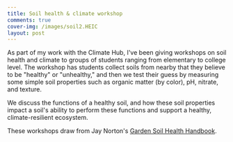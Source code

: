 ```yaml
---
title: Soil health & climate workshop
comments: true
cover-img: /images/soil2.HEIC
layout: post
---
```


As part of my work with the Climate Hub, I've been giving workshops on soil health and climate to groups of students ranging from elementary to college level. The workshop has students collect soils from nearby that they believe to be "healthy" or "unhealthy," and then we test their guess by measuring some simple soil properties such as organic matter (by color), pH, nitrate, and texture.

We discuss the functions of a healthy soil, and how these soil properties impact a soil's ability to perform these functions and support a healthy, climate-resilient ecosystem.

These workshops draw from Jay Norton's [Garden Soil Health Handbook](https://soilmanagement.wordpress.com/wp-content/uploads/2019/01/garden-soil-health-handbook-012319.pdf).